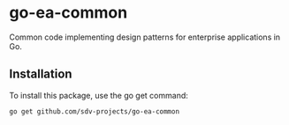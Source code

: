# go-ea-common
Common code implementing design patterns for enterprise applications in Go.


## Installation
To install this package, use the go get command:

```sh
go get github.com/sdv-projects/go-ea-common
```

